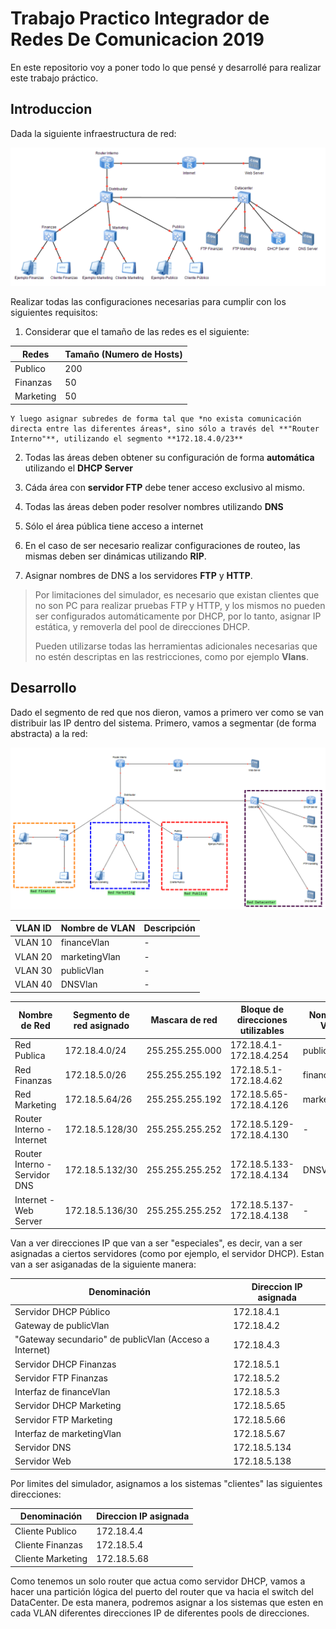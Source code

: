 # Trabajo Practico Integrador de Redes De Comunicacion 2019
En este repositorio voy a poner todo lo que pensé y desarrollé para realizar este trabajo práctico.

## Introduccion
Dada la siguiente infraestructura de red:

![Infraestructura de red del EVA](redEva.png)

Realizar todas las configuraciones necesarias para cumplir con los siguientes requisitos:
 1. Considerar que el tamaño de las redes es el siguiente:

|Redes|Tamaño (Numero de Hosts)|
|--|--|
|Publico|200|
|Finanzas|50|
|Marketing|50|

	Y luego asignar subredes de forma tal que *no exista comunicación directa entre las diferentes áreas*, sino sólo a través del **"Router Interno"**, utilizando el segmento **172.18.4.0/23**

2. Todas las áreas deben obtener su configuración de forma **automática** utilizando el **DHCP Server**

3. Cáda área con **servidor FTP** debe tener acceso exclusivo al mismo.

4. Todas las áreas deben poder resolver nombres utilizando **DNS**

5. Sólo el área pública tiene acceso a internet

6. En el caso de ser necesario realizar configuraciones de routeo, las mismas deben ser dinámicas utilizando **RIP**.

7. Asignar nombres de DNS a los servidores **FTP** y **HTTP**.

> Por limitaciones del simulador, es necesario que existan clientes que no son PC para realizar pruebas FTP y HTTP, y los mismos no pueden ser configurados automáticamente por DHCP, por lo tanto, asignar IP estática, y removerla del pool de direcciones DHCP.
> 
> Pueden utilizarse todas las herramientas adicionales necesarias que no
> estén descriptas en las restricciones, como por ejemplo **Vlans**.

## Desarrollo
Dado el segmento de red que nos dieron, vamos a primero ver como se van distribuir las IP dentro del sistema.
Primero, vamos a segmentar (de forma abstracta) a la red:

![Red modificada para enteder abstracción](redAbstraida.png)

|VLAN ID|Nombre de VLAN|Descripción|
|--|--|--|
|VLAN 10|financeVlan|-|
|VLAN 20|marketingVlan|-|
|VLAN 30|publicVlan|-|
|VLAN 40|DNSVlan|-|

|Nombre de Red|Segmento de red asignado|Mascara de red|Bloque de direcciones utilizables|Nombre de VLAN|
|--|--|--|--|--|
|Red Publica|172.18.4.0/24|255.255.255.000|172.18.4.1-172.18.4.254|publicVlan|
|Red Finanzas|172.18.5.0/26|255.255.255.192|172.18.5.1-172.18.4.62|financeVlan|
|Red Marketing|172.18.5.64/26|255.255.255.192|172.18.5.65-172.18.4.126|marketingVlan|
|Router Interno - Internet|172.18.5.128/30|255.255.255.252|172.18.5.129-172.18.4.130|-|
|Router Interno - Servidor DNS|172.18.5.132/30|255.255.255.252|172.18.5.133-172.18.4.134|DNSVlan|
|Internet - Web Server|172.18.5.136/30|255.255.255.252|172.18.5.137-172.18.4.138|-|

Van a ver direcciones IP que van a ser "especiales", es decir, van a ser asignadas a ciertos servidores (como por ejemplo, el servidor DHCP). Estan van a ser asiganadas de la siguiente manera:

|Denominación|Direccion IP asignada|
|--|--|
|Servidor DHCP Público|172.18.4.1|
|Gateway de publicVlan|172.18.4.2|
|"Gateway secundario" de publicVlan (Acceso a Internet)|172.18.4.3|
|Servidor DHCP Finanzas|172.18.5.1|
|Servidor FTP Finanzas|172.18.5.2|
|Interfaz de financeVlan|172.18.5.3|
|Servidor DHCP Marketing|172.18.5.65|
|Servidor FTP Marketing|172.18.5.66|
|Interfaz de marketingVlan|172.18.5.67|
|Servidor DNS|172.18.5.134|
|Servidor Web|172.18.5.138|

Por limites del simulador, asignamos a los sistemas "clientes" las siguientes direcciones:

|Denominación|Direccion IP asignada|
|--|--|
|Cliente Publico|172.18.4.4|
|Cliente Finanzas|172.18.5.4|
|Cliente Marketing|172.18.5.68|

Como tenemos un solo router que actua como servidor DHCP, vamos a hacer una partición lógica del puerto del router que va hacia el switch del DataCenter. De esta manera, podremos asignar a los sistemas que esten en cada VLAN diferentes direcciones IP de diferentes pools de direcciones.